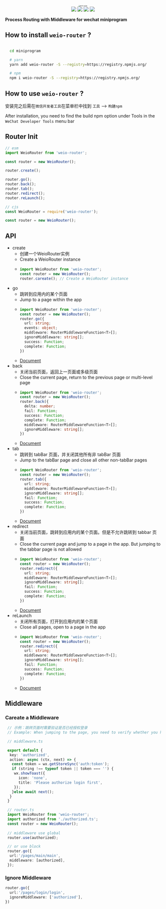 <div align="center">
  <img src="https://yoneyy.gonghuolianmeng.com/2023-02-07-weio-router.png" alt="weio-router" style="zoom:30%;" />
</div>

<div align="center">
	<img src="https://img.shields.io/github/stars/yoneyy/weio-router?color=yellow" />
  <img src="https://img.shields.io/github/forks/yoneyy/weio-router" />
  <img src="https://img.shields.io/github/issues/yoneyy/weio-router" />
  <img src="https://img.shields.io/github/license/yoneyy/weio-router?logo=MIT" />
</div>


**Process Routing with Middleware for wechat miniprogram**

## How to install `weio-router` ?
```sh

  cd miniprogram

  # yarn
  yarn add weio-router -S --registry=https://registry.npmjs.org/

  # npm
  npm i weio-router -S --registry=https://registry.npmjs.org/
```

## How to use `weio-router` ?

安装完之后需在`微信开发者工具`在菜单栏中找到 `工具` --> `构建npm`

After installation, you need to find the build npm option under Tools in the `WeChat Developer Tools` menu bar

## Router Init

```ts
// esm
import WeioRouter from 'weio-router';

const router = new WeioRouter();

router.create();

router.go();
router.back();
router.tab();
router.redirect();
router.reLaunch();
```

```ts
// cjs
const WeioRouter = require('weio-router');

const router = new WeioRouter();
```

## API

- create
  - 创建一个WeioRouter实例
  - Create a WeioRouter instance
  - ```ts
    import WeioRouter from 'weio-router';
    const router = new WeioRouter();
    router.careate(); // Create a WeioRouter instance
    ```
- go
  - 跳转到应用内的某个页面
  - Jump to a page within the app
  - ```ts
    import WeioRouter from 'weio-router';
    const router = new WeioRouter();
    router.go({
      url: string;
      events: object;
      middleware: RouterMiddlewareFunction<T>[];
      ignoreMiddleware: string[];
      success: Function;
      complete: Function;
    })
    ```
  - [Document](https://developers.weixin.qq.com/miniprogram/dev/api/route/wx.navigateTo.html)
- back
  - 关闭当前页面，返回上一页面或多级页面
  - Close the current page, return to the previous page or multi-level page
  - ```ts
    import WeioRouter from 'weio-router';
    const router = new WeioRouter();
    router.back({
      delta: number;
      fail: Function;
      success: Function;
      complete: Function;
      middleware: RouterMiddlewareFunction<T>[];
      ignoreMiddleware: string[];
    })
    ```
  - [Document](https://developers.weixin.qq.com/miniprogram/dev/api/route/wx.navigateBack.html)
- tab
  - 跳转到 tabBar 页面，并关闭其他所有非 tabBar 页面
  - Jump to the tabBar page and close all other non-tabBar pages
  - ```ts
    import WeioRouter from 'weio-router';
    const router = new WeioRouter();
    router.tab({
      url: string;
      middleware: RouterMiddlewareFunction<T>[];
      ignoreMiddleware: string[];
      fail: Function;
      success: Function;
      complete: Function;
    })
    ```
  - [Document](https://developers.weixin.qq.com/miniprogram/dev/api/route/wx.switchTab.html)
- redirect
  - 关闭当前页面，跳转到应用内的某个页面。但是不允许跳转到 tabbar 页面
  - Close the current page and jump to a page in the app. But jumping to the tabbar page is not allowed
  - ```ts
    import WeioRouter from 'weio-router';
    const router = new WeioRouter();
    router.redirect({
      url: string;
      middleware: RouterMiddlewareFunction<T>[];
      ignoreMiddleware: string[];
      fail: Function;
      success: Function;
      complete: Function;
    })
    ```
  - [Document](https://developers.weixin.qq.com/miniprogram/dev/api/route/wx.redirectTo.html)
- reLaunch
  - 关闭所有页面，打开到应用内的某个页面
  - Close all pages, open to a page in the app
  - ```ts
    import WeioRouter from 'weio-router';
    const router = new WeioRouter();
    router.redirect({
      url: string;
      middleware: RouterMiddlewareFunction<T>[];
      ignoreMiddleware: string[];
      fail: Function;
      success: Function;
      complete: Function;
    })
    ```
  - [Document](https://developers.weixin.qq.com/miniprogram/dev/api/route/wx.reLaunch.html)

## Middleware

### Careate a Middleware
```ts
 // 示例：跳转页面时需要验证是否已经授权登录
 // Example: When jumping to the page, you need to verify whether you have authorized login

 // middleware.ts

 export default {
  key: 'authorized',
  action: async (ctx, next) => {
   const token = wx.getStoreSync('auth:token'); 
   if (string !== typeof token || token === '') {
    wx.showToast({
      icon: 'none',
      title: 'Please authorize login first',
    });
   }else await next();
  }
 }

 // router.ts
 import WeioRouter from 'weio-router';
 import authorized from './authorized.ts';
 const router = new WeioRouter();
 
 // middleware use global
 router.use(authorized);

 // or use block
 router.go({
  url:'/pages/main/main',
  middleware: [authorized],
 });
```

### Ignore Middleware
```ts
router.go({
  url:'/pages/login/login',
  ignoreMiddleware: ['authorized'],
})
```
